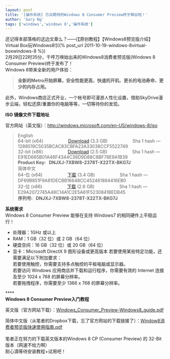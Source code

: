 ```yaml
---
layout: post
title: '[操作系统] 万众期待的Windows 8 Consumer Preview终于释出啦！'
author: 'Gary Ng'
tags: ['windows','windows 8','操作系统']
---
```


还记得本部落格的这边文章么？——[【原创教程】【Windows8预览版介绍】Virtual Box玩Windows8!]({% post_url 2011-10-19-windows-8virtual-boxwindows-8 %})  
 2月29日22时35分，千呼万唤始出来的Windows8消费者预览版(Windows 8
Consumer Preview)终于发布了！  
 Windows 8带来全新的用户体验：  

> **全新的Metro开始屏幕，安全性能更高，快速的开机、更长的电池寿命、更少的内存占用。**

此外，Windows商店正式开业，一个帐号即可漫游人性化设置，借助SkyDrive漫步云端，轻松还原/重置你的电脑等等，一切等待你的发现。  
  
 **ISO 镜像文件下载地址**  

官方网站（英文版）：<http://windows.microsoft.com/en-US/windows-8/iso>  
  

> English  
> 64-bit (x64)                   
> [Download](http://iso.esd.microsoft.com/WCPDL/BD1B8A49393E30CC9C4E5C88457D73E964F1F3B18/Windows8-ConsumerPreview-64bit-English.iso)
> (3.3 GB)                    Sha 1 hash —
> 1288519C5035BCAC83CBFA23A33038CCF5522749  
> 32-bit (x86)                   
> [Download](http://iso.esd.microsoft.com/WCPDL/BD1B8A49393E30CC9C4E5C88457D73E964F1F3B18/Windows8-ConsumerPreview-32bit-English.iso)
> (2.5 GB)                    Sha 1 hash —
> E91ED665B01A46F4344C36D9D88C8BF78E9A1B39  
> **Product Key:   DNJXJ-7XBW8-2378T-X22TX-BKG7J**  
>  简体中文  
> 64-位 (x64)                   
> [下载](http://iso.esd.microsoft.com/WCPDL/BD1B8A49393E30CC9C4E5C88457D73E964F1F3B18/Windows8-ConsumerPreview-64bit-ChineseSimplified.iso)
> (3.4 GB)                    Sha 1 hash —
> DF69B851F9A81DECBB16648CC452461894416EB0  
> 32-位 (x86)                   
> [下载](http://iso.esd.microsoft.com/WCPDL/BD1B8A49393E30CC9C4E5C88457D73E964F1F3B18/Windows8-ConsumerPreview-32bit-ChineseSimplified.iso)
> (2.6 GB)                    Sha 1 hash —
> E29A2072745A48C14A1C2E5A61F5230841BEDB45  
> **序列号:   DNJXJ-7XBW8-2378T-X22TX-BKG7J**

**系统需求**  
 Windows 8 Consumer Preview 能够在支持 Windows7 的相同硬件上平稳运行！  

-   处理器：1GHz 或以上
-   RAM：1 GB（32 位）或 2 GB（64 位）
-   硬盘空间：16 GB（32 位）或 20 GB（64 位）
-   显卡：Microsoft DirectX 9 图形设备或更高版本
    若要使用某些特定功能，还需要满足以下附加要求：  
     若要使用触控，你需要支持多点触控的平板电脑或显示器。  
     若要访问 Windows 应用商店并下载和运行程序，你需要有效的 Internet
    连接及至少 1024 x 768 的屏幕分辨率。  
     若要拖拽程序，你需要至少 1366 x 768 的屏幕分辨率。

****   
 **Windows 8 Consumer Preview入门教程**  

英文版（官方网站下载）：[Windows\_Consumer\_Preview-Windows8\_guide.pdf](http://download.microsoft.com/download/3/4/E/34E2EE97-EE9B-43C8-8A61-8290167FA0BE/Windows_Consumer_Preview-Windows8_guide.pdfws8_guide.pdf)

简体中文版（从笔者的Dropbox下载，忘了官方网站的下载链接了）：[Window8消费者预览版快速使用指南.pdf](http://dl.dropbox.com/u/43619472/OtherSoft/Window8%E6%B6%88%E8%B4%B9%E8%80%85%E9%A2%84%E8%A7%88%E7%89%88%E5%BF%AB%E9%80%9F%E4%BD%BF%E7%94%A8%E6%8C%87%E5%8D%97.pdf)  
    
 笔者正在努力的下载英文版本的Windows 8 CP (Consumer Preview) 的 32-Bit
版本（网速不给力啊）  
 耐心滴等待安装教程+试用吧！

